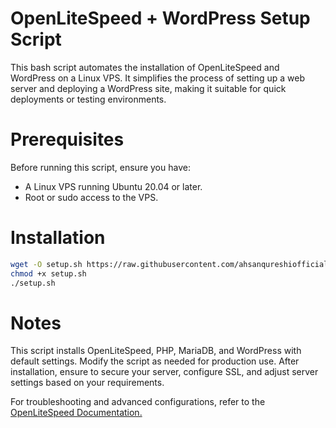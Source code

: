 # OpenLiteSpeed + WordPress Setup Script
This bash script automates the installation of OpenLiteSpeed and WordPress on a Linux VPS. It simplifies the process of setting up a web server and deploying a WordPress site, making it suitable for quick deployments or testing environments.

# Prerequisites
Before running this script, ensure you have:
- A Linux VPS running Ubuntu 20.04 or later.
- Root or sudo access to the VPS.

 
# Installation
```bash
wget -O setup.sh https://raw.githubusercontent.com/ahsanqureshiofficial/wordpress-autoinstaller/main/openlitespeed-wordpress.sh
chmod +x setup.sh
./setup.sh
```
# Notes
This script installs OpenLiteSpeed, PHP, MariaDB, and WordPress with default settings. Modify the script as needed for production use.
After installation, ensure to secure your server, configure SSL, and adjust server settings based on your requirements.

For troubleshooting and advanced configurations, refer to the <a href="https://docs.openlitespeed.org/">OpenLiteSpeed Documentation.</a>

